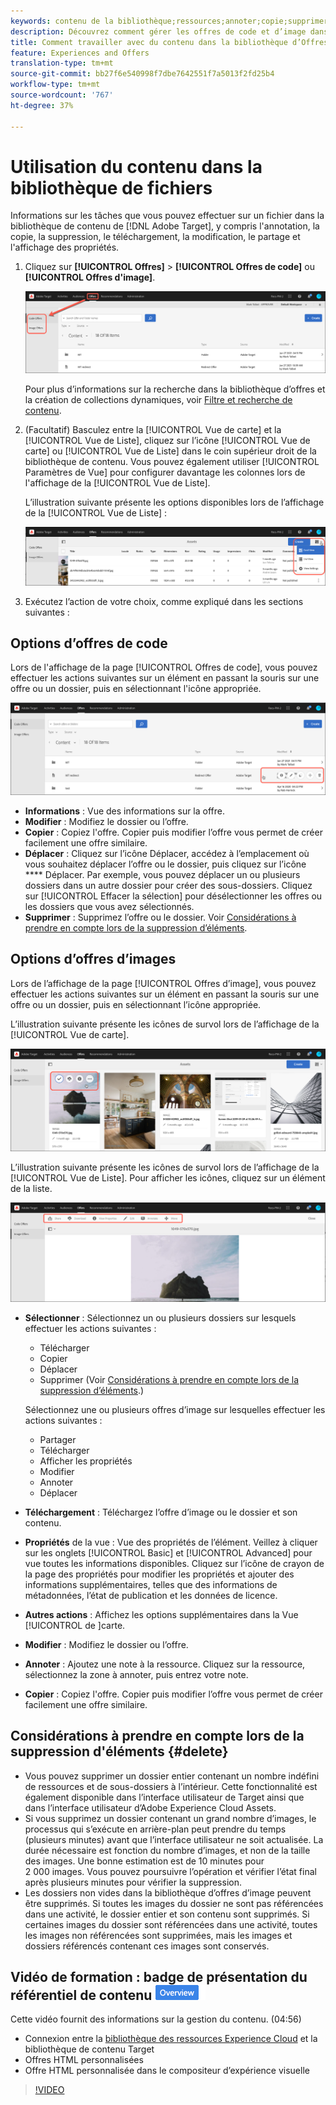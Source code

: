 ```yaml
---
keywords: contenu de la bibliothèque;ressources;annoter;copie;supprimer une ressource;télécharger une ressource;modifier du contenu;partager une carte;afficher les propriétés du contenu
description: Découvrez comment gérer les offres de code et d’image dans la bibliothèque d’Offres Adobe Target. Découvrez comment vue des détails d’une offre et comment modifier, copier, déplacer ou supprimer des offres.
title: Comment travailler avec du contenu dans la bibliothèque d’Offres ?
feature: Experiences and Offers
translation-type: tm+mt
source-git-commit: bb27f6e540998f7dbe7642551f7a5013f2fd25b4
workflow-type: tm+mt
source-wordcount: '767'
ht-degree: 37%

---
```



# Utilisation du contenu dans la bibliothèque de fichiers

Informations sur les tâches que vous pouvez effectuer sur un fichier dans la bibliothèque de contenu de [!DNL Adobe Target], y compris l&#39;annotation, la copie, la suppression, le téléchargement, la modification, le partage et l&#39;affichage des propriétés.

1. Cliquez sur **[!UICONTROL Offres]** > **[!UICONTROL Offres de code]** ou **[!UICONTROL Offres d&#39;image]**.

   ![Onglets Offres de code et Offres d’image](/help/c-experiences/c-manage-content/assets/offers-both.png)

   Pour plus d’informations sur la recherche dans la bibliothèque d’offres et la création de collections dynamiques, voir [Filtre et recherche de contenu](/help/c-experiences/c-manage-content/filter-and-search-content.md#concept_3B59B8F025BF4CEA82ECC5199D365276).

1. (Facultatif) Basculez entre la [!UICONTROL Vue de carte] et la [!UICONTROL Vue de Liste], cliquez sur l’icône [!UICONTROL Vue de carte] ou [!UICONTROL Vue de Liste] dans le coin supérieur droit de la bibliothèque de contenu. Vous pouvez également utiliser [!UICONTROL Paramètres de Vue] pour configurer davantage les colonnes lors de l&#39;affichage de la [!UICONTROL Vue de Liste].

   L’illustration suivante présente les options disponibles lors de l’affichage de la [!UICONTROL Vue de Liste] :

   ![Options de Vue de liste](/help/c-experiences/c-manage-content/assets/view-settings-options.png)

1. Exécutez l’action de votre choix, comme expliqué dans les sections suivantes :

## Options d’offres de code

Lors de l&#39;affichage de la page [!UICONTROL Offres de code], vous pouvez effectuer les actions suivantes sur un élément en passant la souris sur une offre ou un dossier, puis en sélectionnant l&#39;icône appropriée.

![Icônes de survol dans l’onglet Offres de code](/help/c-experiences/c-manage-content/assets/code-offers-hover-icons.png)

* **Informations** : Vue des informations sur la offre.
* **Modifier** : Modifiez le dossier ou l’offre.
* **Copier** : Copiez l&#39;offre. Copier puis modifier l’offre vous permet de créer facilement une offre similaire.
* **Déplacer** : Cliquez sur l’icône Déplacer, accédez à l’emplacement où vous souhaitez déplacer l’offre ou le dossier, puis cliquez sur l’icône  **** Déplacer. Par exemple, vous pouvez déplacer un ou plusieurs dossiers dans un autre dossier pour créer des sous-dossiers. Cliquez sur [!UICONTROL Effacer la sélection] pour désélectionner les offres ou les dossiers que vous avez sélectionnés.
* **Supprimer** : Supprimez l’offre ou le dossier. Voir [Considérations à prendre en compte lors de la suppression d’éléments](#delete).

## Options d’offres d’images

Lors de l’affichage de la page [!UICONTROL Offres d’image], vous pouvez effectuer les actions suivantes sur un élément en passant la souris sur une offre ou un dossier, puis en sélectionnant l’icône appropriée.

L’illustration suivante présente les icônes de survol lors de l’affichage de la [!UICONTROL Vue de carte].

![Pointez sur l’onglet Offres d’image lorsque vous êtes dans la Vue de carte.](/help/c-experiences/c-manage-content/assets/image-offers-hover-icons.png)

L’illustration suivante présente les icônes de survol lors de l’affichage de la [!UICONTROL Vue de Liste]. Pour afficher les icônes, cliquez sur un élément de la liste.

![Pointez sur l’onglet Offres d’image lorsque vous êtes dans la Vue de Liste.](/help/c-experiences/c-manage-content/assets/list-view-hover.png)

* **Sélectionner** : Sélectionnez un ou plusieurs dossiers sur lesquels effectuer les actions suivantes :

   * Télécharger
   * Copier
   * Déplacer
   * Supprimer (Voir [Considérations à prendre en compte lors de la suppression d’éléments](#delete).)

   Sélectionnez une ou plusieurs offres d’image sur lesquelles effectuer les actions suivantes :

   * Partager
   * Télécharger
   * Afficher les propriétés
   * Modifier
   * Annoter
   * Déplacer


* **Téléchargement** : Téléchargez l’offre d’image ou le dossier et son contenu.
* **Propriétés** de la vue : Vue des propriétés de l’élément. Veillez à cliquer sur les onglets [!UICONTROL Basic] et [!UICONTROL Advanced] pour vue toutes les informations disponibles. Cliquez sur l’icône de crayon de la page des propriétés pour modifier les propriétés et ajouter des informations supplémentaires, telles que des informations de métadonnées, l’état de publication et les données de licence.
* **Autres actions** : Affichez les options supplémentaires dans la Vue [!UICONTROL  de ]carte.
* **Modifier** : Modifiez le dossier ou l’offre.
* **Annoter** : Ajoutez une note à la ressource. Cliquez sur la ressource, sélectionnez la zone à annoter, puis entrez votre note.
* **Copier** : Copiez l&#39;offre. Copier puis modifier l’offre vous permet de créer facilement une offre similaire.

## Considérations à prendre en compte lors de la suppression d&#39;éléments {#delete}

* Vous pouvez supprimer un dossier entier contenant un nombre indéfini de ressources et de sous-dossiers à l’intérieur. Cette fonctionnalité est également disponible dans l’interface utilisateur de Target ainsi que dans l’interface utilisateur d’Adobe Experience Cloud Assets.
* Si vous supprimez un dossier contenant un grand nombre d’images, le processus qui s’exécute en arrière-plan peut prendre du temps (plusieurs minutes) avant que l’interface utilisateur ne soit actualisée. La durée nécessaire est fonction du nombre d’images, et non de la taille des images. Une bonne estimation est de 10 minutes pour 2 000 images. Vous pouvez poursuivre l’opération et vérifier l’état final après plusieurs minutes pour vérifier la suppression.
* Les dossiers non vides dans la bibliothèque d’offres d’image peuvent être supprimés. Si toutes les images du dossier ne sont pas référencées dans une activité, le dossier entier et son contenu sont supprimés. Si certaines images du dossier sont référencées dans une activité, toutes les images non référencées sont supprimées, mais les images et dossiers référencés contenant ces images sont conservés.

## Vidéo de formation : badge de présentation du référentiel de contenu ![Aperçu](/help/assets/overview.png)

Cette vidéo fournit des informations sur la gestion du contenu. (04:56)

* Connexion entre la [bibliothèque des ressources Experience Cloud](https://experienceleague.adobe.com/docs/core-services/interface/assets/creative-cloud.html) et la bibliothèque de contenu Target
* Offres HTML personnalisées
* Offre HTML personnalisée dans le compositeur d’expérience visuelle

>[!VIDEO](https://video.tv.adobe.com/v/17387)